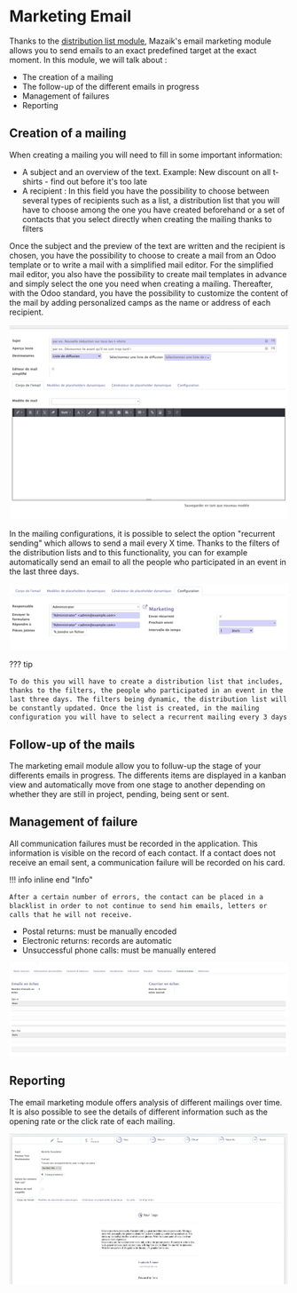 # Marketing Email

Thanks to the <a href="https://mozaik-association.github.io/mozaik/Distribution-list-module/" tagret="_blank">distribution list module</a>, Mazaik's email marketing module allows you to send emails to an exact predefined target at the exact moment. In this module, we will talk about :

- The creation of a mailing
- The follow-up of the different emails in progress
- Management of failures
- Reporting

## Creation of a mailing

When creating a mailing you will need to fill in some important information:

- A subject and an overview of the text. Example: New discount on all t-shirts - find out before it's too late
- A recipient : In this field you have the possibility to choose between several types of recipients such as a list, a distribution list that you will have to choose among the one you have created beforehand or a set of contacts that you select directly when creating the mailing thanks to filters 

Once the subject and the preview of the text are written and the recipient is chosen, you have the possibility to choose to create a mail from an Odoo template or to write a mail with a simplified mail editor. For the simplified mail editor, you also have the possibility to create mail templates in advance and simply select the one you need when creating a mailing. Thereafter, with the Odoo standard, you have the possibility to customize the content of the mail by adding personalized camps as the name or address of each recipient.

![screenshot 19](img/screen19.png)

In the mailing configurations, it is possible to select the option "recurrent sending" which allows to send a mail every X time. Thanks to the filters of the distribution lists and to this functionality, you can for example automatically send an email to all the people who participated in an event in the last three days. 

![screenshot 20](img/screen20.png)

??? tip

    To do this you will have to create a distribution list that includes, thanks to the filters, the people who participated in an event in the last three days. The filters being dynamic, the distribution list will be constantly updated. Once the list is created, in the mailing configuration you will have to select a recurrent mailing every 3 days


## Follow-up of the mails

The marketing email module allow you to folluw-up the stage of your differents emails in progress. The differents items are displayed in a kanban view and automatically move from one stage to another depending on whether they are still in project, pending, being sent or sent. 

## Management of failure

All communication failures must be recorded in the application. This information is visible on the record of each contact. If a contact does not receive an email sent, a communication failure will be recorded on his card. 

!!! info inline end "Info"

    After a certain number of errors, the contact can be placed in a blacklist in order to not continue to send him emails, letters or calls that he will not receive.

- Postal returns: must be manually encoded 
- Electronic returns: records are automatic
- Unsuccessful phone calls: must be manually entered 

![screenshot 23](img/screen23.png)

## Reporting

The email marketing module offers analysis of different mailings over time. It is also possible to see the details of different information such as the opening rate or the click rate of each mailing.

![screenshot 26](img/screen26.png)